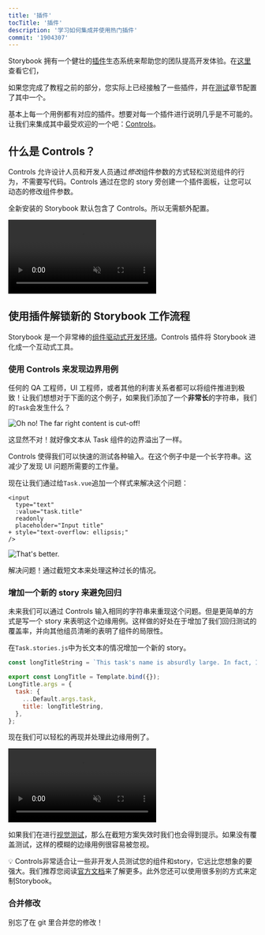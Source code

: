 ```yaml
---
title: '插件'
tocTitle: '插件'
description: '学习如何集成并使用热门插件'
commit: '1904307'
---
```


Storybook 拥有一个健壮的[插件](https://storybook.js.org/docs/vue/configure/storybook-addons)生态系统来帮助您的团队提高开发体验。在[这里](https://storybook.js.org/addons)查看它们，

如果您完成了教程之前的部分，您实际上已经接触了一些插件，并在[测试](intro-to-storybook/vue/zh-CN/test/)章节配置了其中一个。

基本上每一个用例都有对应的插件。想要对每一个插件进行说明几乎是不可能的。让我们来集成其中最受欢迎的一个吧：[Controls](https://storybook.js.org/docs/vue/essentials/controls)。

## 什么是 Controls？

Controls 允许设计人员和开发人员通过*修改*组件参数的方式轻松浏览组件的行为，不需要写代码。Controls 通过在您的 story 旁创建一个插件面板，让您可以动态的修改组件参数。

全新安装的 Storybook 默认包含了 Controls。所以无需额外配置。

<video autoPlay muted playsInline loop>
  <source
    src="/intro-to-storybook/controls-in-action.mp4"
    type="video/mp4"
  />
</video>

## 使用插件解锁新的 Storybook 工作流程

Storybook 是一个非常棒的[组件驱动式开发环境](https://www.componentdriven.org/)。Controls 插件将 Storybook 进化成一个互动式工具。

### 使用 Controls 来发现边界用例

任何的 QA 工程师，UI 工程师，或者其他的利害关系者都可以将组件推进到极致！让我们想想对于下面的这个例子，如果我们添加了一个**非常长**的字符串，我们的`Task`会发生什么？

![Oh no! The far right content is cut-off!](/intro-to-storybook/task-edge-case.png)

这显然不对！就好像文本从 Task 组件的边界溢出了一样。

Controls 使得我们可以快速的测试各种输入。在这个例子中是一个长字符串。这减少了发现 UI 问题所需要的工作量。

现在让我们通过给`Task.vue`追加一个样式来解决这个问题：

```diff:title=src/components/Task.vue
<input
  type="text"
  :value="task.title"
  readonly
  placeholder="Input title"
+ style="text-overflow: ellipsis;"
/>
```

![That's better.](/intro-to-storybook/edge-case-solved-with-controls.png)

解决问题！通过截短文本来处理这种过长的情况。

### 增加一个新的 story 来避免回归

未来我们可以通过 Controls 输入相同的字符串来重现这个问题。但是更简单的方式是写一个 story 来表明这个边缘用例。这样做的好处在于增加了我们回归测试的覆盖率，并向其他组员清晰的表明了组件的局限性。

在`Task.stories.js`中为长文本的情况增加一个新的 story。

```js:title=src/components/Task.stories.js
const longTitleString = `This task's name is absurdly large. In fact, I think if I keep going I might end up with content overflow. What will happen? The star that represents a pinned task could have text overlapping. The text could cut-off abruptly when it reaches the star. I hope not!`;

export const LongTitle = Template.bind({});
LongTitle.args = {
  task: {
    ...Default.args.task,
    title: longTitleString,
  },
};
```

现在我们可以轻松的再现并处理此边缘用例了。

<video autoPlay muted playsInline loop>
  <source
    src="/intro-to-storybook/task-stories-long-title.mp4"
    type="video/mp4"
  />
</video>

如果我们在进行[视觉测试](/intro-to-storybook/vue/zh-CN/test/)，那么在截短方案失效时我们也会得到提示。如果没有覆盖测试，这样的模糊的边缘用例很容易被忽视。

<div class="aside"><p>💡 Controls非常适合让一些非开发人员测试您的组件和story，它远比您想象的要强大。我们推荐您阅读<a href="https://storybook.js.org/docs/vue/essentials/controls">官方文档</a>来了解更多。此外您还可以使用很多别的方式来定制Storybook。</div>

### 合并修改

别忘了在 git 里合并您的修改！
